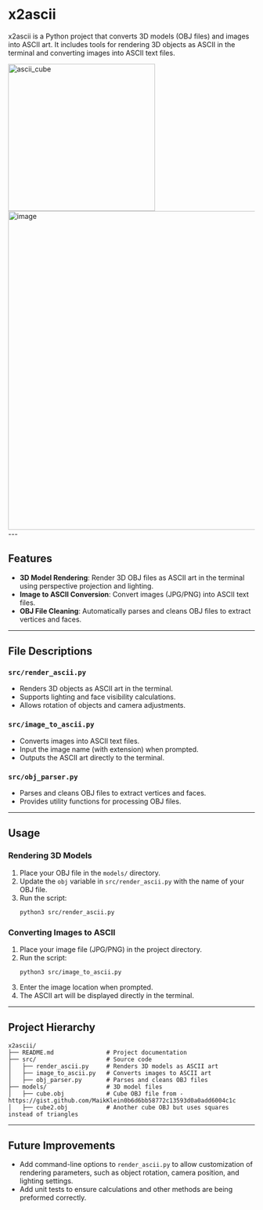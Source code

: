 # x2ascii

x2ascii is a Python project that converts 3D models (OBJ files) and images into ASCII art. It includes tools for rendering 3D objects as ASCII in the terminal and converting images into ASCII text files.

<img src="https://github.com/user-attachments/assets/e886bc03-a480-4845-895f-f8f832e1f0df" alt="ascii_cube" width="300" height="300">
<img width="650" alt="image" src="https://github.com/user-attachments/assets/bf9367cf-ef32-46a2-9e1d-d3b6004928ba" />
---

## Features

- **3D Model Rendering**: Render 3D OBJ files as ASCII art in the terminal using perspective projection and lighting.
- **Image to ASCII Conversion**: Convert images (JPG/PNG) into ASCII text files.
- **OBJ File Cleaning**: Automatically parses and cleans OBJ files to extract vertices and faces.

---

## File Descriptions

### `src/render_ascii.py`
- Renders 3D objects as ASCII art in the terminal.
- Supports lighting and face visibility calculations.
- Allows rotation of objects and camera adjustments.

### `src/image_to_ascii.py`
- Converts images into ASCII text files.
- Input the image name (with extension) when prompted.
- Outputs the ASCII art directly to the terminal.

### `src/obj_parser.py`
- Parses and cleans OBJ files to extract vertices and faces.
- Provides utility functions for processing OBJ files.

---

## Usage

### Rendering 3D Models
1. Place your OBJ file in the `models/` directory.
2. Update the `obj` variable in `src/render_ascii.py` with the name of your OBJ file.
3. Run the script:
   ```bash
   python3 src/render_ascii.py
   ```

### Converting Images to ASCII
1. Place your image file (JPG/PNG) in the project directory.
2. Run the script:
   ```bash
   python3 src/image_to_ascii.py
   ```
3. Enter the image location when prompted.
4. The ASCII art will be displayed directly in the terminal.

---

## Project Hierarchy

```
x2ascii/
├── README.md               # Project documentation
├── src/                    # Source code
│   ├── render_ascii.py     # Renders 3D models as ASCII art
│   ├── image_to_ascii.py   # Converts images to ASCII art
│   ├── obj_parser.py       # Parses and cleans OBJ files
├── models/                 # 3D model files
│   ├── cube.obj            # Cube OBJ file from - https://gist.github.com/MaikKlein0b6d6bb58772c13593d0a0add6004c1c
│   ├── cube2.obj           # Another cube OBJ but uses squares instead of triangles
```

---

## Future Improvements
- Add command-line options to `render_ascii.py` to allow customization of rendering parameters, such as object rotation, camera position, and lighting settings.
- Add unit tests to ensure calculations and other methods are being preformed correctly.